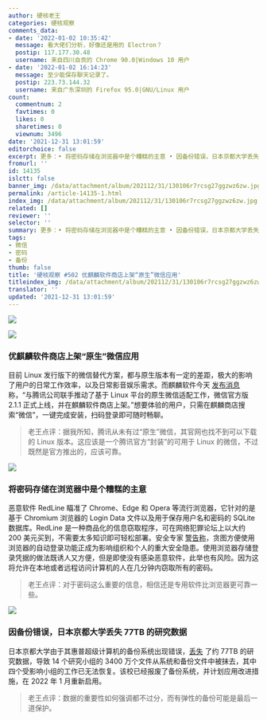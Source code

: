 ```yaml
---
author: 硬核老王
categories: 硬核观察
comments_data:
- date: '2022-01-02 10:35:42'
  message: 看大佬们分析，好像还是用的 Electron？
  postip: 117.177.30.48
  username: 来自四川自贡的 Chrome 90.0|Windows 10 用户
- date: '2022-01-02 16:14:23'
  message: 至少能保存聊天记录了。
  postip: 223.73.144.32
  username: 来自广东深圳的 Firefox 95.0|GNU/Linux 用户
count:
  commentnum: 2
  favtimes: 0
  likes: 0
  sharetimes: 0
  viewnum: 3496
date: '2021-12-31 13:01:59'
editorchoice: false
excerpt: 更多：• 将密码存储在浏览器中是个糟糕的主意 • 因备份错误，日本京都大学丢失 77TB 的研究数据
fromurl: ''
id: 14135
islctt: false
banner_img: /data/attachment/album/202112/31/130106r7rcsg27ggzwz6zw.jpg
permalink: /article-14135-1.html
index_img: /data/attachment/album/202112/31/130106r7rcsg27ggzwz6zw.jpg
related: []
reviewer: ''
selector: ''
summary: 更多：• 将密码存储在浏览器中是个糟糕的主意 • 因备份错误，日本京都大学丢失 77TB 的研究数据
tags:
- 微信
- 密码
- 备份
thumb: false
title: '硬核观察 #502 优麒麟软件商店上架“原生”微信应用'
titleindex_img: /data/attachment/album/202112/31/130106r7rcsg27ggzwz6zw.jpg
translator: ''
updated: '2021-12-31 13:01:59'
---
```


![](/data/attachment/album/202112/31/130106r7rcsg27ggzwz6zw.jpg)


![](/data/attachment/album/202112/31/130115s3174sbb329b18aa.jpg)


### 优麒麟软件商店上架“原生”微信应用


目前 Linux 发行版下的微信替代方案，都与原生版本有一定的差距，极大的影响了用户的日常工作效率，以及日常影音娱乐需求。而麒麟软件今天 [发布消息](https://www.ukylin.com/news/1728-cn.html) 称，“与腾讯公司联手推动了基于 Linux 平台的原生微信适配工作，微信官方版 2.1.1 正式上线，并在麒麟软件商店上架。”想要体验的用户，只需在麒麟商店搜索“微信”，一键完成安装，扫码登录即可随时畅聊。



> 
> 老王点评：据我所知，腾讯从未有过“原生”微信，其官网也找不到可以下载的 Linux 版本。这应该是一个腾讯官方“封装”的可用于 Linux 的微信，不过既然是官方推出的，应该可靠。
> 
> 
> 


![](/data/attachment/album/202112/31/130126q2rnptcdrcoko7ao.jpg)


### 将密码存储在浏览器中是个糟糕的主意


恶意软件 RedLine 瞄准了 Chrome、Edge 和 Opera 等流行浏览器，它针对的是基于 Chromium 浏览器的 Login Data 文件以及用于保存用户名和密码的 SQLite 数据库。RedLine 是一种商品化的信息窃取程序，可在网络犯罪论坛上以大约 200 美元买到，不需要太多知识即可轻松部署。安全专家 [警告称](https://asec.ahnlab.com/en/29885/)，贪图方便使用浏览器的自动登录功能正成为影响组织和个人的重大安全隐患。使用浏览器存储登录凭据的做法既诱人又方便，但是即使没有感染恶意软件，此举也有风险。因为这将允许在本地或者远程访问计算机的人在几分钟内窃取所有的密码。



> 
> 老王点评：对于密码这么重要的信息，相信还是专用软件比浏览器更可靠一些。
> 
> 
> 


![](/data/attachment/album/202112/31/130145yisecaj96769o379.jpg)


### 因备份错误，日本京都大学丢失 77TB 的研究数据


日本京都大学由于其惠普超级计算机的备份系统出现错误，[丢失](http://www.iimc.kyoto-u.ac.jp/ja/whatsnew/trouble/detail/211216056978.html) 了约 77TB 的研究数据，导致 14 个研究小组的 3400 万个文件从系统和备份文件中被抹去，其中四个受影响小组的工作已无法恢复。该校已经报废了备份系统，并计划应用改进措施，在 2022 年 1 月重新启用。



> 
> 老王点评：数据的重要性如何强调都不过分，而有弹性的备份可能是最后一道保护。
> 
> 
>